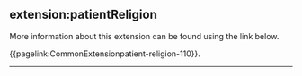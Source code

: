 ## extension:patientReligion

More information about this extension can be found using the link below.

{{pagelink:CommonExtensionpatient-religion-110}}.

---
